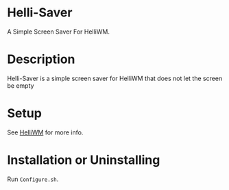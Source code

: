 # Helli-Saver
A Simple Screen Saver For HelliWM.
# Description
Helli-Saver is a simple screen saver for HelliWM that does not let the screen be empty
# Setup
See [HelliWM](https://github.com/amirali511/HelliWM/) for more info.
# Installation or Uninstalling
Run `Configure.sh`.
